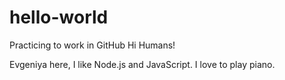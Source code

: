 # hello-world
Practicing to work in GitHub
Hi Humans!

Evgeniya here, I like Node.js and JavaScript.
I love to play piano.
